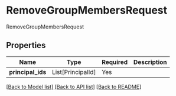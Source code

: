 # RemoveGroupMembersRequest

RemoveGroupMembersRequest

## Properties
| Name | Type | Required | Description |
| ------------ | ------------- | ------------- | ------------- |
**principal_ids** | List[PrincipalId] | Yes |  |


[[Back to Model list]](../../README.md#models-v2-link) [[Back to API list]](../../README.md#documentation-for-api-endpoints) [[Back to README]](../../README.md)

